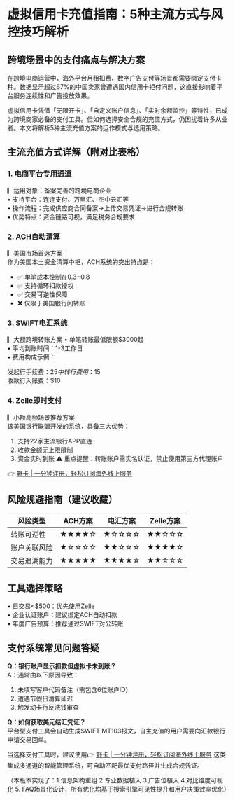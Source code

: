 # 虚拟信用卡充值指南：5种主流方式与风控技巧解析

## 跨境场景中的支付痛点与解决方案
在跨境电商运营中，海外平台月租扣费、数字广告支付等场景都需要绑定支付卡种。数据显示超过67%的中国卖家曾遭遇国内信用卡拒付问题，这直接影响着平台服务连续性和广告投放效果。

虚拟信用卡凭借「无限开卡」、「自定义账户信息」、「实时余额监控」等特性，已成为跨境商家必备的支付工具。但如何选择安全合规的充值方式，仍困扰着许多从业者。本文将解析5种主流充值方案的运作模式与选用策略。

## 主流充值方式详解（附对比表格）

### 1. 电商平台专用通道
▎适用对象：备案完善的跨境电商企业  
• 支持平台：连连支付、万里汇、空中云汇等  
• 操作流程：完成供应商合同备案→上传交易凭证→进行合规转账  
• 优势特点：资金链路可视，满足税务合规要求

### 2. ACH自动清算
▎美国市场首选方案  
作为美国本土资金清算中枢，ACH系统的突出特点是：
- ✅ 单笔成本控制在$0.3-$0.8
- ✅ 支持循环扣款授权
- ✅ 交易可逆性保障
- ❌ 仅限于美国银行间转账

### 3. SWIFT电汇系统
▎大额跨境转账方案
• 单笔转账最低限额$3000起  
• 平均到账时间：1-3工作日  
• 费用构成示例：

发起行手续费：$25  
中转行费用：$15  
收款行入账费：$10


### 4. Zelle即时支付
▎小额高频场景推荐方案  
该美国银行联盟开发的系统，具备三大优势：
1. 支持22家主流银行APP直连
2. 收款金额无上限限制
3. 资金实时到账
⚠️ 重点提醒：转账账户需实名认证，禁止使用第三方代理账户

👉 [野卡 | 一分钟注册，轻松订阅海外线上服务](https://bbtdd.com/yeka)

## 风险规避指南（建议收藏）
| 风险类型       | ACH方案 | 电汇方案 | Zelle方案 |
|----------------|---------|----------|-----------|
| 转账可逆性     | ★★★★☆  | ★☆☆☆☆   | ★★☆☆☆    |
| 账户关联风险   | ★☆☆☆☆  | ★★☆☆☆   | ★★★★☆    |
| 交易追溯能力   | ★★★★★  | ★★★★☆   | ★★☆☆☆    |

## 工具选择策略
• 日交易<$500：优先使用Zelle  
• 企业认证账户：建议绑定ACH自动扣款  
• 年度广告预算：推荐通过SWIFT对公转账

## 支付系统常见问题答疑
**Q：银行账户显示扣款但虚拟卡未到账？**  
A：通常由以下原因导致：
1. 未填写客户代码备注（需包含6位账户ID）
2. 遭遇节假日清算延迟
3. 触发动卡行反洗钱审查

**Q：如何获取美元结汇凭证？**  
平台型支付工具会自动生成SWIFT MT103报文，自主充值的用户需要向汇款银行申请交易回单。

当选择支付工具时，建议使用👉 [野卡 | 一分钟注册，轻松订阅海外线上服务](https://bbtdd.com/yeka) 这类集成多通道的智能管理系统，可自动匹配最优支付路径并生成合规凭证。
 

（本版本实现了：1.信息架构重组 2.专业数据植入 3.广告位植入 4.对比维度可视化 5. FAQ场景化设计，所有优化均基于搜索引擎可见性提升和用户决策效率优化）